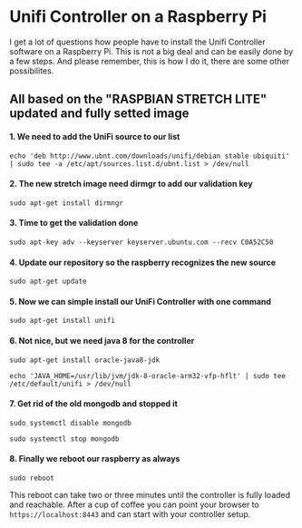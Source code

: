 # Unifi Controller on a Raspberry Pi
I get a lot of questions how people have to install the Unifi Controller software on a Raspberry Pi. This is not a big deal and can be easily done by a few steps. And please remember, this is how I do it, there are some other possibilites.

## All based on the "RASPBIAN STRETCH LITE" updated and fully setted image

#### 1. We need to add the UniFi source to our list
```
echo 'deb http://www.ubnt.com/downloads/unifi/debian stable ubiquiti' | sudo tee -a /etc/apt/sources.list.d/ubnt.list > /dev/null
```
#### 2. The new stretch image need dirmgr to add our validation key
```
sudo apt-get install dirmngr
```
#### 3. Time to get the validation done
```
sudo apt-key adv --keyserver keyserver.ubuntu.com --recv C0A52C50
```
#### 4. Update our repository so the raspberry recognizes the new source
```
sudo apt-get update
```
#### 5. Now we can simple install our UniFi Controller with one command
```
sudo apt-get install unifi
```
#### 6. Not nice, but we need java 8 for the controller
```
sudo apt-get install oracle-java8-jdk
```
```
echo 'JAVA_HOME=/usr/lib/jvm/jdk-8-oracle-arm32-vfp-hflt' | sudo tee /etc/default/unifi > /dev/null
```
#### 7. Get rid of the old mongodb and stopped it
```
sudo systemctl disable mongodb
```
```
sudo systemctl stop mongodb
```
#### 8. Finally we reboot our raspberry as always
```
sudo reboot
```
This reboot can take two or three minutes until the controller is fully loaded and reachable. After a cup of coffee you can point your browser to ```https://localhost:8443``` and can start with your controller setup.
